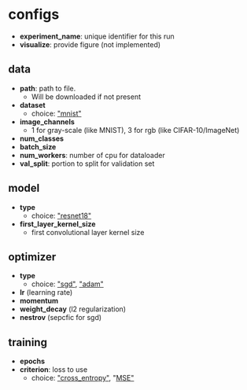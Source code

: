 # configs

- **experiment_name**: unique identifier for this run
- **visualize**: provide figure (not implemented)

## data
- **path**: path to file. 
    - Will be downloaded if not present
- **dataset**
    - choice: <u>"mnist"</u>
- **image_channels**
    - 1 for gray-scale (like MNIST), 3 for rgb (like CIFAR-10/ImageNet)
- **num_classes**
- **batch_size**
- **num_workers**: number of cpu for dataloader
- **val_split**: portion to split for validation set

## model
- **type**
    - choice: <u>"resnet18"</u>
- **first_layer_kernel_size**
    - first convolutional layer kernel size

## optimizer
- **type**
    - choice: <u>"sgd"</u>, <u>"adam"</u>
- **lr** (learning rate)
- **momentum**
- **weight_decay** (l2 regularization)
- **nestrov** (sepcfic for sgd)

## training
- **epochs**
- **criterion**: loss to use
    - choice: <u>"cross_entropy"</u>, "<u>MSE"</u> 

